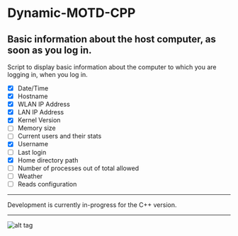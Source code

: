 Dynamic-MOTD-CPP
================

Basic information about the host computer, as soon as you log in.
-----------------------------------------------------------------

Script to display basic information about the computer to which you are logging in, when you log in.

 - [x] Date/Time
 - [x] Hostname
 - [x] WLAN IP Address
 - [x] LAN IP Address
 - [x] Kernel Version
 - [ ] Memory size
 - [ ] Current users and their stats
 - [X] Username
 - [ ] Last login
 - [x] Home directory path
 - [ ] Number of processes out of total allowed
 - [ ] Weather
 - [ ] Reads configuration

--------------------------------------------------------------------------------

Development is currently in-progress for the C++ version.

--------------------------------------------------------------------------------

![alt tag](https://lh6.googleusercontent.com/-t-FB_1SNc2Q/UgpP6d0DPPI/AAAAAAAADyc/0-In7jSbK90/w991-h557-no/dynmotd.png)
